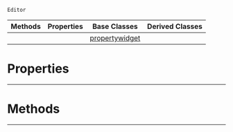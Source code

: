  `Editor`

|Methods|Properties|Base Classes|Derived Classes|
|---|---|---|---|
| | |[propertywidget](https://github.com/PlasmaEngine/PlasmaDocs/tree/master/docs/C%2B%2B/code_reference/class_reference/propertywidget.markdown)| |


 #  Properties


---  
 #  Methods


---  
 

 
